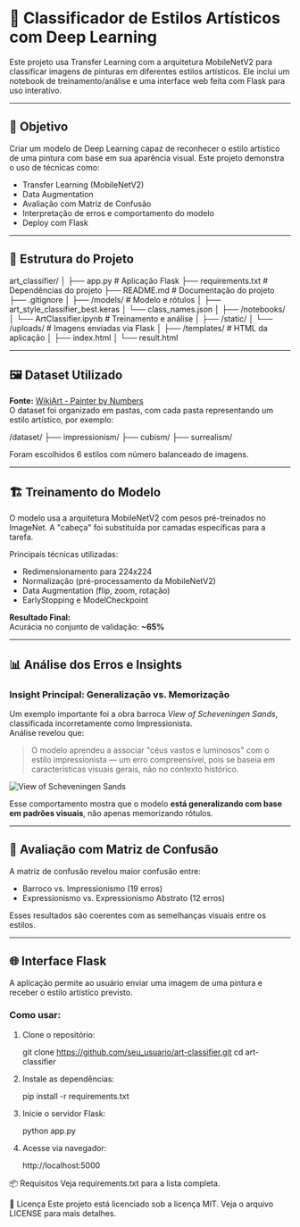 # 🎨 Classificador de Estilos Artísticos com Deep Learning

Este projeto usa Transfer Learning com a arquitetura MobileNetV2 para classificar imagens de pinturas em diferentes estilos artísticos. Ele inclui um notebook de treinamento/análise e uma interface web feita com Flask para uso interativo.

---

## 🧠 Objetivo

Criar um modelo de Deep Learning capaz de reconhecer o estilo artístico de uma pintura com base em sua aparência visual. Este projeto demonstra o uso de técnicas como:

- Transfer Learning (MobileNetV2)
- Data Augmentation
- Avaliação com Matriz de Confusão
- Interpretação de erros e comportamento do modelo
- Deploy com Flask

---

## 📁 Estrutura do Projeto

art_classifier/
│
├── app.py           # Aplicação Flask
├── requirements.txt # Dependências do projeto
├── README.md        # Documentação do projeto
├── .gitignore
│
├── /models/ # Modelo e rótulos
│ ├── art_style_classifier_best.keras
│ └── class_names.json
│
├── /notebooks/
│ └── ArtClassifier.ipynb # Treinamento e análise
│
├── /static/
│ └── /uploads/ # Imagens enviadas via Flask
│
├── /templates/ # HTML da aplicação
│ ├── index.html
│ └── result.html


---

## 🖼️ Dataset Utilizado

**Fonte:** [WikiArt - Painter by Numbers](https://www.kaggle.com/datasets/ipythonx/painter-by-numbers)  
O dataset foi organizado em pastas, com cada pasta representando um estilo artístico, por exemplo:


/dataset/
├── impressionism/
├── cubism/
├── surrealism/


Foram escolhidos 6 estilos com número balanceado de imagens.

---

## 🏗️ Treinamento do Modelo

O modelo usa a arquitetura MobileNetV2 com pesos pré-treinados no ImageNet. A "cabeça" foi substituída por camadas específicas para a tarefa.

Principais técnicas utilizadas:

- Redimensionamento para 224x224
- Normalização (pré-processamento da MobileNetV2)
- Data Augmentation (flip, zoom, rotação)
- EarlyStopping e ModelCheckpoint

**Resultado Final:**  
Acurácia no conjunto de validação: **~65%**

---

## 📊 Análise dos Erros e Insights

### Insight Principal: Generalização vs. Memorização

Um exemplo importante foi a obra barroca _View of Scheveningen Sands_, classificada incorretamente como Impressionista.  
Análise revelou que:

> O modelo aprendeu a associar "céus vastos e luminosos" com o estilo impressionista — um erro compreensível, pois se baseia em características visuais gerais, não no contexto histórico.

![View of Scheveningen Sands](caminho/para/uma/imagem/de_exemplo.jpg)

Esse comportamento mostra que o modelo **está generalizando com base em padrões visuais**, não apenas memorizando rótulos.

---

## 🧪 Avaliação com Matriz de Confusão

A matriz de confusão revelou maior confusão entre:

- Barroco vs. Impressionismo (19 erros)
- Expressionismo vs. Expressionismo Abstrato (12 erros)

Esses resultados são coerentes com as semelhanças visuais entre os estilos.

---

## 🌐 Interface Flask

A aplicação permite ao usuário enviar uma imagem de uma pintura e receber o estilo artístico previsto.

### Como usar:

1. Clone o repositório:

   git clone https://github.com/seu_usuario/art-classifier.git
   cd art-classifier

2. Instale as dependências:

   pip install -r requirements.txt

3. Inicie o servidor Flask:

   python app.py

4. Acesse via navegador: 

   http://localhost:5000

📦 Requisitos
Veja requirements.txt para a lista completa.

📄 Licença
Este projeto está licenciado sob a licença MIT. Veja o arquivo LICENSE para mais detalhes.

